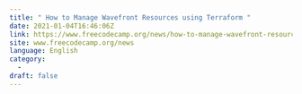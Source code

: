 ```yaml
---
title: " How to Manage Wavefront Resources using Terraform "
date: 2021-01-04T16:46:06Z
link: https://www.freecodecamp.org/news/how-to-manage-wavefront-resources-using-terraform/?utm_medium=RSS&utm_source=news.12bit.vn
site: www.freecodecamp.org/news
language: English
category:
  -   
draft: false
---
```


